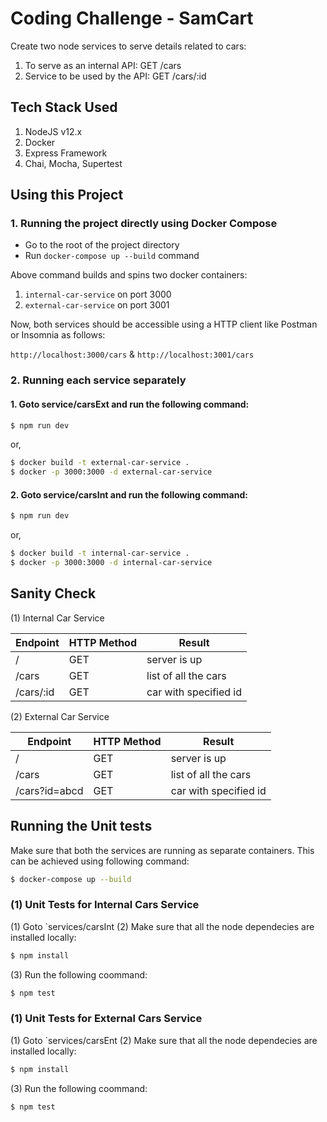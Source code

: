 # Coding Challenge - SamCart

Create two node services to serve details related to cars:

1. To serve as an internal API: GET /cars
2. Service to be used by the API: GET /cars/:id

## Tech Stack Used

1. NodeJS v12.x
2. Docker
3. Express Framework
4. Chai, Mocha, Supertest

## Using this Project

### 1. Running the project directly using Docker Compose

- Go to the root of the project directory
- Run `docker-compose up --build` command

Above command builds and spins two docker containers:

1. `internal-car-service` on port 3000
2. `external-car-service` on port 3001

Now, both services should be accessible using a HTTP client like Postman or Insomnia as follows:

`http://localhost:3000/cars` & `http://localhost:3001/cars`

### 2. Running each service separately

#### 1. Goto service/carsExt and run the following command:

```Bash
$ npm run dev
```

or,

```Bash
$ docker build -t external-car-service .
$ docker -p 3000:3000 -d external-car-service
```

#### 2. Goto service/carsInt and run the following command:

```Bash
$ npm run dev
```

or,

```Bash
$ docker build -t internal-car-service .
$ docker -p 3000:3000 -d internal-car-service
```

## Sanity Check

(1) Internal Car Service

| Endpoint  | HTTP Method | Result                |
| --------- | ----------- | --------------------- |
| /         | GET         | server is up          |
| /cars     | GET         | list of all the cars  |
| /cars/:id | GET         | car with specified id |

(2) External Car Service

| Endpoint      | HTTP Method | Result                |
| ------------- | ----------- | --------------------- |
| /             | GET         | server is up          |
| /cars         | GET         | list of all the cars  |
| /cars?id=abcd | GET         | car with specified id |

## Running the Unit tests

Make sure that both the services are running as separate containers. This can be achieved using following command:

```Bash
$ docker-compose up --build
```

### (1) Unit Tests for Internal Cars Service

(1) Goto `services/carsInt
(2) Make sure that all the node dependecies are installed locally:

```Bash
$ npm install
```

(3) Run the following coommand:

```Bash
$ npm test
```

### (1) Unit Tests for External Cars Service

(1) Goto `services/carsEnt
(2) Make sure that all the node dependecies are installed locally:

```Bash
$ npm install
```

(3) Run the following coommand:

```Bash
$ npm test
```
